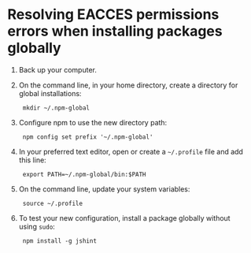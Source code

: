 # Resolving EACCES permissions errors when installing packages globally

1.  Back up your computer.
2.  On the command line, in your home directory, create a directory for global installations:

    ```
     mkdir ~/.npm-global
    ```

3.  Configure npm to use the new directory path:

    ```
     npm config set prefix '~/.npm-global'
    ```

4.  In your preferred text editor, open or create a `~/.profile` file and add this line:

    ```
     export PATH=~/.npm-global/bin:$PATH
    ```

5.  On the command line, update your system variables:

    ```
     source ~/.profile
    ```

6.  To test your new configuration, install a package globally without using `sudo`:

    ```
     npm install -g jshint
    ```
